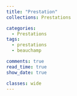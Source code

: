 ```yaml
---
title: "Prestation"
collections: Prestations

categories:
  - Prestations
tags:
  - prestations
  - beauchamp

comments: true
read_time: true
show_date: true

classes: wide
---
```



